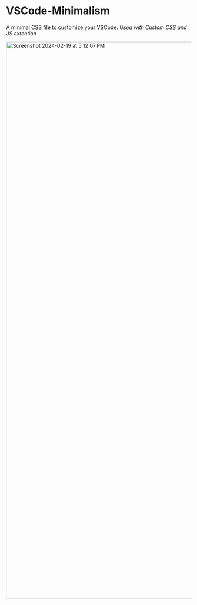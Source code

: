 # VSCode-Minimalism
A minimal CSS file to customize your VSCode. *Used with Custom CSS and JS extention*

<img width="1508" alt="Screenshot 2024-02-19 at 5 12 07 PM" src="https://github.com/AchillesKastanas/VSCode-Minimalism/assets/47496934/c653f448-a1fb-4822-9be4-a299ebb017e2">
